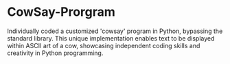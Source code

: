 # CowSay-Prorgram
Individually coded a customized 'cowsay' program in Python, bypassing the standard library. This unique implementation enables text to be displayed within ASCII art of a cow, showcasing independent coding skills and creativity in Python programming.
